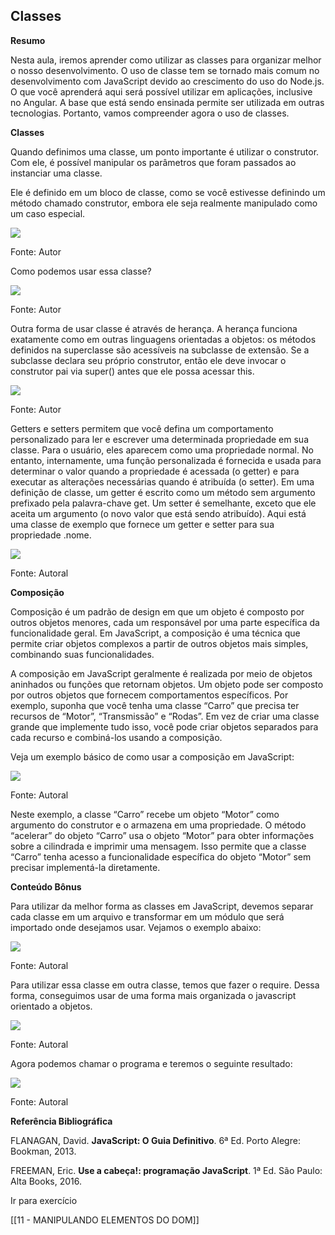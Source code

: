 ## Classes

**Resumo**  

Nesta aula, iremos aprender como utilizar as classes para organizar melhor o nosso desenvolvimento. O uso de classe tem se tornado mais comum no desenvolvimento com JavaScript devido ao crescimento do uso do Node.js. O que você aprenderá aqui será possível utilizar em aplicações, inclusive no Angular. A base que está sendo ensinada permite ser utilizada em outras tecnologias. Portanto, vamos compreender agora o uso de classes.

**Classes**

Quando definimos uma classe, um ponto importante é utilizar o construtor. Com ele, é possível manipular os parâmetros que foram passados ao instanciar uma classe.

Ele é definido em um bloco de classe, como se você estivesse definindo um método chamado construtor, embora ele seja realmente manipulado como um caso especial.

![](https://paperx-dex-assets.s3.sa-east-1.amazonaws.com/images/1698256938901-DX95PjdLoT.png)

Fonte: Autor

Como podemos usar essa classe?

![](https://paperx-dex-assets.s3.sa-east-1.amazonaws.com/images/1698256985185-4Nsle4hc3c.png)

  

Fonte: Autor

Outra forma de usar classe é através de herança. A herança funciona exatamente como em outras linguagens orientadas a objetos: os métodos definidos na superclasse são acessíveis na subclasse de extensão. Se a subclasse declara seu próprio construtor, então ele deve invocar o construtor pai via super() antes que ele possa acessar this.

![](https://paperx-dex-assets.s3.sa-east-1.amazonaws.com/images/1698257010896-AzICzAZEYJ.png)

  

Fonte: Autor

Getters e setters permitem que você defina um comportamento personalizado para ler e escrever uma determinada propriedade em sua classe. Para o usuário, eles aparecem como uma propriedade normal. No entanto, internamente, uma função personalizada é fornecida e usada para determinar o valor quando a propriedade é acessada (o getter) e para executar as alterações necessárias quando é atribuída (o setter). Em uma definição de classe, um getter é escrito como um método sem argumento prefixado pela palavra-chave get. Um setter é semelhante, exceto que ele aceita um argumento (o novo valor que está sendo atribuído). Aqui está uma classe de exemplo que fornece um getter e setter para sua propriedade .nome.

![](https://paperx-dex-assets.s3.sa-east-1.amazonaws.com/images/1698257036186-LhgVFw3AlD.png)

  

Fonte: Autoral

**Composição**

Composição é um padrão de design em que um objeto é composto por outros objetos menores, cada um responsável por uma parte específica da funcionalidade geral. Em JavaScript, a composição é uma técnica que permite criar objetos complexos a partir de outros objetos mais simples, combinando suas funcionalidades.

A composição em JavaScript geralmente é realizada por meio de objetos aninhados ou funções que retornam objetos. Um objeto pode ser composto por outros objetos que fornecem comportamentos específicos. Por exemplo, suponha que você tenha uma classe “Carro” que precisa ter recursos de “Motor”, “Transmissão” e “Rodas”. Em vez de criar uma classe grande que implemente tudo isso, você pode criar objetos separados para cada recurso e combiná-los usando a composição.

Veja um exemplo básico de como usar a composição em JavaScript:

![](https://paperx-dex-assets.s3.sa-east-1.amazonaws.com/images/1698257063322-DCr8TwSKgU.png)

  

Fonte: Autoral

Neste exemplo, a classe “Carro” recebe um objeto “Motor” como argumento do construtor e o armazena em uma propriedade. O método “acelerar” do objeto “Carro” usa o objeto “Motor” para obter informações sobre a cilindrada e imprimir uma mensagem. Isso permite que a classe “Carro” tenha acesso a funcionalidade específica do objeto “Motor” sem precisar implementá-la diretamente.

**Conteúdo Bônus**

Para utilizar da melhor forma as classes em JavaScript, devemos separar cada classe em um arquivo e transformar em um módulo que será importado onde desejamos usar. Vejamos o exemplo abaixo:

![](https://paperx-dex-assets.s3.sa-east-1.amazonaws.com/images/1698257081856-TtErT6kpWB.png)

  

Fonte: Autoral

Para utilizar essa classe em outra classe, temos que fazer o require. Dessa forma, conseguimos usar de uma forma mais organizada o javascript orientado a objetos.

![](https://paperx-dex-assets.s3.sa-east-1.amazonaws.com/images/1698257107938-tGT8sjZg21.png)

  

Fonte: Autoral

Agora podemos chamar o programa e teremos o seguinte resultado:

![](https://paperx-dex-assets.s3.sa-east-1.amazonaws.com/images/1698257126076-zpAjoA0XlH.png)

  

Fonte: Autoral

**Referência Bibliográfica**

FLANAGAN, David. **JavaScript: O Guia Definitivo**. 6ª Ed. Porto Alegre: Bookman, 2013.

FREEMAN, Eric. **Use a cabeça!: programação JavaScript**. 1ª Ed. São Paulo: Alta Books, 2016.

Ir para exercício

[[11 - MANIPULANDO ELEMENTOS DO DOM]]